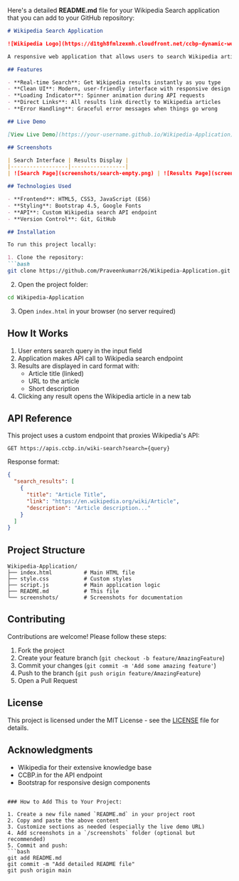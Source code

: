 Here's a detailed **README.md** file for your Wikipedia Search application that you can add to your GitHub repository:

```markdown
# Wikipedia Search Application

![Wikipedia Logo](https://d1tgh8fmlzexmh.cloudfront.net/ccbp-dynamic-webapps/wiki-logo-img.png)

A responsive web application that allows users to search Wikipedia articles directly from the interface. Built with HTML, CSS, and JavaScript.

## Features

- **Real-time Search**: Get Wikipedia results instantly as you type
- **Clean UI**: Modern, user-friendly interface with responsive design
- **Loading Indicator**: Spinner animation during API requests
- **Direct Links**: All results link directly to Wikipedia articles
- **Error Handling**: Graceful error messages when things go wrong

## Live Demo

[View Live Demo](https://your-username.github.io/Wikipedia-Application) (after deploying to GitHub Pages)

## Screenshots

| Search Interface | Results Display |
|------------------|-----------------|
| ![Search Page](screenshots/search-empty.png) | ![Results Page](screenshots/search-results.png) |

## Technologies Used

- **Frontend**: HTML5, CSS3, JavaScript (ES6)
- **Styling**: Bootstrap 4.5, Google Fonts
- **API**: Custom Wikipedia search API endpoint
- **Version Control**: Git, GitHub

## Installation

To run this project locally:

1. Clone the repository:
```bash
git clone https://github.com/Praveenkumarr26/Wikipedia-Application.git
```

2. Open the project folder:
```bash
cd Wikipedia-Application
```

3. Open `index.html` in your browser (no server required)

## How It Works

1. User enters search query in the input field
2. Application makes API call to Wikipedia search endpoint
3. Results are displayed in card format with:
   - Article title (linked)
   - URL to the article
   - Short description
4. Clicking any result opens the Wikipedia article in a new tab

## API Reference

This project uses a custom endpoint that proxies Wikipedia's API:
```
GET https://apis.ccbp.in/wiki-search?search={query}
```

Response format:
```json
{
  "search_results": [
    {
      "title": "Article Title",
      "link": "https://en.wikipedia.org/wiki/Article",
      "description": "Article description..."
    }
  ]
}
```

## Project Structure

```
Wikipedia-Application/
├── index.html          # Main HTML file
├── style.css           # Custom styles
├── script.js           # Main application logic
├── README.md           # This file
└── screenshots/        # Screenshots for documentation
```

## Contributing

Contributions are welcome! Please follow these steps:

1. Fork the project
2. Create your feature branch (`git checkout -b feature/AmazingFeature`)
3. Commit your changes (`git commit -m 'Add some amazing feature'`)
4. Push to the branch (`git push origin feature/AmazingFeature`)
5. Open a Pull Request

## License

This project is licensed under the MIT License - see the [LICENSE](LICENSE) file for details.

## Acknowledgments

- Wikipedia for their extensive knowledge base
- CCBP.in for the API endpoint
- Bootstrap for responsive design components
```

### How to Add This to Your Project:

1. Create a new file named `README.md` in your project root
2. Copy and paste the above content
3. Customize sections as needed (especially the live demo URL)
4. Add screenshots in a `/screenshots` folder (optional but recommended)
5. Commit and push:
```bash
git add README.md
git commit -m "Add detailed README file"
git push origin main
```
